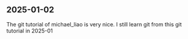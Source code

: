 ## 2025-01-02
The git tutorial of michael_liao is very nice. 
I still learn git from this git tutorial in 2025-01
